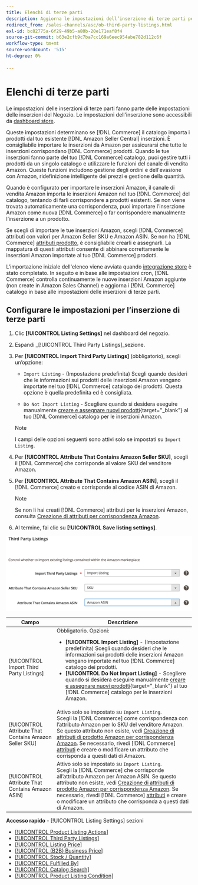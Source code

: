 ```yaml
---
title: Elenchi di terze parti
description: Aggiorna le impostazioni dell’inserzione di terze parti per determinare se il catalogo Commerce importa prodotti dalle inserzioni esistenti di Amazon Seller Central.
redirect_from: /sales-channels/asc/ob-third-party-listings.html
exl-id: bc82775a-6f29-49b5-a80b-20e171eaf8f4
source-git-commit: b63e2cfb9c7ba7cc169a6eec954abe782d112c6f
workflow-type: tm+mt
source-wordcount: '515'
ht-degree: 0%

---
```


# Elenchi di terze parti

Le impostazioni delle inserzioni di terze parti fanno parte delle impostazioni delle inserzioni del Negozio. Le impostazioni dell&#39;inserzione sono accessibili da [dashboard store](./amazon-store-dashboard.md).

Queste impostazioni determinano se [!DNL Commerce] il catalogo importa i prodotti dal tuo esistente [!DNL Amazon Seller Central] inserzioni. È consigliabile importare le inserzioni da Amazon per assicurarsi che tutte le inserzioni corrispondano [!DNL Commerce] prodotti. Quando le tue inserzioni fanno parte del tuo [!DNL Commerce] catalogo, puoi gestire tutti i prodotti da un singolo catalogo e utilizzare le funzioni del canale di vendita Amazon. Queste funzioni includono gestione degli ordini e dell&#39;evasione con Amazon, ridefinizione intelligente dei prezzi e gestione della quantità.

Quando è configurato per importare le inserzioni Amazon, il canale di vendita Amazon importa le inserzioni Amazon nel tuo [!DNL Commerce] del catalogo, tentando di farli corrispondere a prodotti esistenti. Se non viene trovata automaticamente una corrispondenza, puoi importare l’inserzione Amazon come nuova [!DNL Commerce] o far corrispondere manualmente l’inserzione a un prodotto.

Se scegli di importare le tue inserzioni Amazon, scegli [!DNL Commerce] attributi con valori per Amazon Seller SKU e Amazon ASIN. Se non ha [!DNL Commerce] [attributi prodotto](./ob-creating-magento-attributes.md), è consigliabile crearli e assegnarli. La mappatura di questi attributi consente di abbinare correttamente le inserzioni Amazon importate al tuo [!DNL Commerce] prodotti.

L&#39;importazione iniziale dell&#39;elenco viene avviata quando [integrazione store](./store-integration.md) è stato completato. In seguito e in base alle impostazioni cron, [!DNL Commerce] controlla continuamente le nuove inserzioni Amazon aggiunte (non create in Amazon Sales Channel) e aggiorna i [!DNL Commerce] catalogo in base alle impostazioni delle inserzioni di terze parti.

## Configurare le impostazioni per l’inserzione di terze parti

1. Clic **[!UICONTROL Listing Settings]** nel dashboard del negozio.

1. Espandi _[!UICONTROL Third Party Listings]_sezione.

1. Per **[!UICONTROL Import Third Party Listings]** (obbligatorio), scegli un’opzione:

   - `Import Listing` - (Impostazione predefinita) Scegli quando desideri che le informazioni sui prodotti delle inserzioni Amazon vengano importate nel tuo [!DNL Commerce] catalogo dei prodotti. Questa opzione è quella predefinita ed è consigliata.

   - `Do Not Import Listing` - Scegliere quando si desidera eseguire manualmente [creare e assegnare nuovi prodotti](https://docs.magento.com/user-guide/catalog/products.html){target="_blank"} al tuo [!DNL Commerce] catalogo per le inserzioni Amazon.
   >[!NOTE]
   >I campi delle opzioni seguenti sono attivi solo se impostati su `Import Listing`.

1. Per **[!UICONTROL Attribute That Contains Amazon Seller SKU]**, scegli il [!DNL Commerce] che corrisponde al valore SKU del venditore Amazon.

1. Per **[!UICONTROL Attribute That Contains Amazon ASIN]**, scegli il [!DNL Commerce] creato e corrisponde al codice ASIN di Amazon.

   >[!NOTE]
   >Se non li hai creati [!DNL Commerce] attributi per le inserzioni Amazon, consulta [Creazione di attributi per corrispondenza Amazon](./ob-creating-magento-attributes.md).

1. Al termine, fai clic su **[!UICONTROL Save listing settings]**.

![Inserzioni di terze parti](assets/amazon-third-party-listings.png)

| Campo | Descrizione |
|---|---|
| [!UICONTROL Import Third Party Listings] | Obbligatorio. Opzioni:<ul><li>**[!UICONTROL Import Listing]** - (Impostazione predefinita) Scegli quando desideri che le informazioni sui prodotti delle inserzioni Amazon vengano importate nel tuo [!DNL Commerce] catalogo dei prodotti. </li><li>**[!UICONTROL Do Not Import Listing]** - Scegliere quando si desidera eseguire manualmente [creare e assegnare nuovi prodotti](https://docs.magento.com/user-guide/catalog/products.html){target="_blank"} al tuo [!DNL Commerce] catalogo per le inserzioni Amazon.</li></ul> |
| [!UICONTROL Attribute That Contains Amazon Seller SKU] | Attivo solo se impostato su `Import Listing`.<br>Scegli la [!DNL Commerce] come corrispondenza con l’attributo Amazon per lo SKU del venditore Amazon. Se questo attributo non esiste, vedi [Creazione di attributi di prodotto Amazon per corrispondenza Amazon](./ob-creating-magento-attributes.md). Se necessario, rivedi [!DNL Commerce] [attributi](./managing-attributes.md) e creare o modificare un attributo che corrisponda a questi dati di Amazon. |
| [!UICONTROL Attribute That Contains Amazon ASIN] | Attivo solo se impostato su `Import Listing`.<br>Scegli la [!DNL Commerce] che corrisponde all’attributo Amazon per Amazon ASIN. Se questo attributo non esiste, vedi [Creazione di attributi di prodotto Amazon per corrispondenza Amazon](./ob-creating-magento-attributes.md). Se necessario, rivedi [!DNL Commerce] [attributi](./managing-attributes.md) e creare o modificare un attributo che corrisponda a questi dati di Amazon. |

**Accesso rapido** - [!UICONTROL Listing Settings] sezioni

- [[!UICONTROL Product Listing Actions]](./product-listing-actions.md)
- [[!UICONTROL Third Party Listings]](./third-party-listing-settings.md)
- [[!UICONTROL Listing Price]](./listing-price.md)
- [[!UICONTROL (B2B) Business Price]](./business-pricing.md)
- [[!UICONTROL Stock / Quantity]](./stock-quantity.md)
- [[!UICONTROL Fulfilled By]](./fulfilled-by.md)
- [[!UICONTROL Catalog Search]](./catalog-search.md)
- [[!UICONTROL Product Listing Condition]](./product-listing-condition.md)
